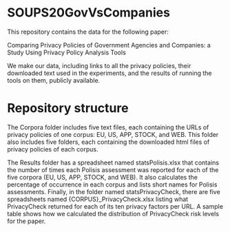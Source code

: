# SOUPS20GovVsCompanies

This repository contains the data for the following paper:

Comparing Privacy Policies of Government Agencies and Companies: a Study Using Privacy Policy Analysis Tools

We make our data, including links to all the privacy policies, their downloaded text used in the experiments, and the results of running the tools on them, publicly available.

# Repository structure 
The Corpora folder includes five text files, each containing the URLs of privacy policies of one corpus: EU, US, APP, STOCK, and WEB. This folder also includes five folders, each containing the downloaded html files of privacy policies of each corpus.

The Results folder has a spreadsheet named statsPolisis.xlsx that contains the number of times each Polisis assessment was reported for each of the five corpora (EU, US, APP, STOCK, and WEB). It also calculates the percentage of occurrence in each corpus and lists short names for Polisis assessments. Finally, in the folder named statsPrivacyCheck, there are five spreadsheets named {CORPUS}_PrivacyCheck.xlsx listing what PrivacyCheck returned for each of its ten privacy factors per URL. A sample table shows how we calculated the distribution of PrivacyCheck risk levels for the paper.
